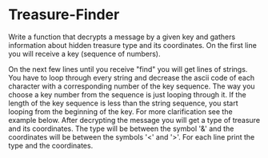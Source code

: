 # Treasure-Finder

Write a function that decrypts a message by a given key and gathers information about hidden treasure type and its coordinates. On the first line you will receive a key (sequence of numbers).  

On the next few lines until you receive "find" you will get lines of strings. You have to loop through every string and decrease the ascii code of each character with a corresponding number of the key sequence. The way you choose a key number from the sequence is just looping through it. If the length of the key sequence is less than the string sequence, you start looping from the beginning of the key. For more clarification see the example below. After decrypting the message you will get a type of treasure and its coordinates. The type will be between the symbol '&' and the coordinates will be between the symbols '<' and '>'. For each line print the type and the coordinates.
